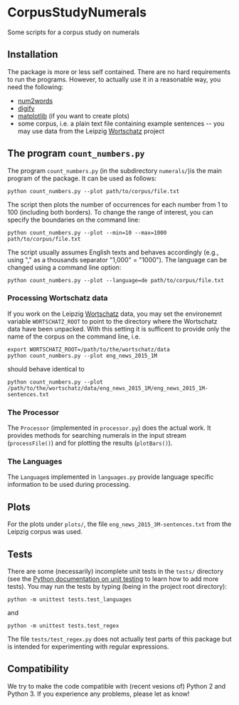 # CorpusStudyNumerals
Some scripts for a corpus study on numerals


## Installation

The package is more or less self contained. There are no hard
requirements to run the programs. However, to actually use it in a
reasonable way, you need the following:
* [num2words](https://pypi.python.org/pypi/num2words)
* [digify](https://pypi.python.org/pypi/Digify)
* [matplotlib](https://matplotlib.org/)  (if you want to create plots)
* some corpus, i.e. a plain text file containing example sentences --
  you may use data from the Leipzig [Wortschatz](http://wortschatz.uni-leipzig.de)
  project


## The program `count_numbers.py`

The program `count_numbers.py` (in the subdirectory `numerals/`)is the
main program of the package.  It can be used as follows:

```shell
python count_numbers.py --plot path/to/corpus/file.txt
```

The script then plots the number of occurrences for each number from
1 to 100 (including both borders). To change the range of interest,
you can specify the boundaries on the command line:

```shell
python count_numbers.py --plot --min=10 --max=1000 path/to/corpus/file.txt
```

The script usually assumes English texts and behaves accordingly
(e.g., using "," as a thousands separator "1,000" = "1000"). The
language can be changed using a command line option:

```shell
python count_numbers.py --plot --language=de path/to/corpus/file.txt
```

### Processing Wortschatz data

If you work on the Leipzig
[Wortschatz](http://wortschatz.uni-leipzig.de) data, you may set the
environemnt variable `WORTSCHATZ_ROOT` to point to the directory where
the Wortschatz data have been unpacked. With this setting it is
sufficent to provide only the name of the corpus on the command line,
i.e.

```shell
export WORTSCHATZ_ROOT=/path/to/the/wortschatz/data
python count_numbers.py --plot eng_news_2015_1M
```

should behave identical to

```shell
python count_numbers.py --plot /path/to/the/wortschatz/data/eng_news_2015_1M/eng_news_2015_1M-sentences.txt
```

### The Processor

The `Processor` (implemented in `processor.py`) does the actual
work. It provides methods for searching numerals in the input stream
(`processFile()`) and for plotting the results (`plotBars()`).


### The Languages

The `Language`s implemented in `languages.py` provide language
specific information to be used during processing.


## Plots

For the plots under `plots/`, the file `eng_news_2015_3M-sentences.txt`
from the Leipzig corpus was used.


## Tests

There are some (necessarily) incomplete unit tests in the `tests/`
directory (see the [Python documentation on unit
testing](https://docs.python.org/3/library/unittest.html) to learn how
to add more tests).  You may run the tests by typing (being in the
project root directory):

```shell
python -m unittest tests.test_languages
```
and
```shell
python -m unittest tests.test_regex
```

The file `tests/test_regex.py` does not actually test parts of this
package but is intended for experimenting with regular expressions.


## Compatibility

We try to make the code compatible with (recent vesions of) Python 2
and Python 3. If you experience any problems, please let as know!
